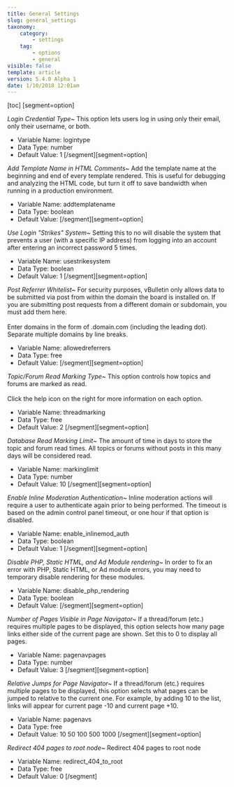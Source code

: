 ```yaml
---
title: General Settings
slug: general_settings
taxonomy:
    category:
        - settings
    tag:
        - options
        - general
visible: false
template: article
version: 5.4.0 Alpha 1
date: 1/10/2018 12:01am
---
```


[toc]
[segment=option]

*Login Credential Type~*
This option lets users log in using only their email, only their username, or both.



- Variable Name: logintype
- Data Type: number
- Default Value: 1
[/segment][segment=option]

*Add Template Name in HTML Comments~*
Add the template name at the beginning and end of every template rendered. This is useful for debugging and analyzing the HTML code, but turn it off to save bandwidth when running in a production environment.



- Variable Name: addtemplatename
- Data Type: boolean
- Default Value: 
[/segment][segment=option]

*Use Login "Strikes" System~*
Setting this to no will disable the system that prevents a user (with a specific IP address) from logging into an account after entering an incorrect password 5 times.



- Variable Name: usestrikesystem
- Data Type: boolean
- Default Value: 1
[/segment][segment=option]

*Post Referrer Whitelist~*
For security purposes, vBulletin only allows data to be submitted via post from within the domain the board is installed on. If you are submitting post requests from a different domain or subdomain, you must add them here.
<br /><br />
Enter domains in the form of .domain.com (including the leading dot). Separate multiple domains by line breaks.



- Variable Name: allowedreferrers
- Data Type: free
- Default Value: 
[/segment][segment=option]

*Topic/Forum Read Marking Type~*
This option controls how topics and forums are marked as read.<br />
<br />
Click the help icon on the right for more information on each option.



- Variable Name: threadmarking
- Data Type: free
- Default Value: 2
[/segment][segment=option]

*Database Read Marking Limit~*
The amount of time in days to store the topic and forum read times. All topics or forums without posts in this many days will be considered read.



- Variable Name: markinglimit
- Data Type: number
- Default Value: 10
[/segment][segment=option]

*Enable Inline Moderation Authentication~*
Inline moderation actions will require a user to authenticate again prior to being performed. The timeout is based on the admin control panel timeout, or one hour if that option is disabled.



- Variable Name: enable_inlinemod_auth
- Data Type: boolean
- Default Value: 1
[/segment][segment=option]

*Disable PHP, Static HTML, and Ad Module rendering~*
In order to fix an error with PHP, Static HTML, or Ad module errors, you may need to temporary disable rendering for these modules.



- Variable Name: disable_php_rendering
- Data Type: boolean
- Default Value: 
[/segment][segment=option]

*Number of Pages Visible in Page Navigator~*
If a thread/forum (etc.) requires multiple pages to be displayed, this option selects how many page links either side of the current page are shown. Set this to 0 to display all pages.



- Variable Name: pagenavpages
- Data Type: number
- Default Value: 3
[/segment][segment=option]

*Relative Jumps for Page Navigator~*
If a thread/forum (etc.) requires multiple pages to be displayed, this option selects what pages can be jumped to relative to the current one. For example, by adding 10 to the list, links will appear for current page -10 and current page +10.



- Variable Name: pagenavs
- Data Type: free
- Default Value: 10 50 100 500 1000
[/segment][segment=option]

*Redirect 404 pages to root node~*
Redirect 404 pages to root node



- Variable Name: redirect_404_to_root
- Data Type: free
- Default Value: 0
[/segment]